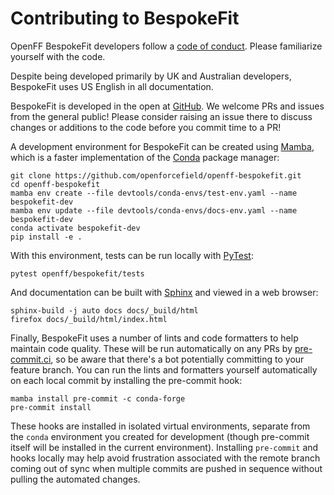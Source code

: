 # Contributing to BespokeFit

OpenFF BespokeFit developers follow a [code of conduct]. Please familiarize yourself with the code.

Despite being developed primarily by UK and Australian developers, BespokeFit uses US English in all documentation.

BespokeFit is developed in the open at [GitHub]. We welcome PRs and issues from the general public! Please consider raising an issue there to discuss changes or additions to the code before you commit time to a PR!

A development environment for BespokeFit can be created using [Mamba], which is a faster implementation of the [Conda] package manager:

```shell
git clone https://github.com/openforcefield/openff-bespokefit.git
cd openff-bespokefit
mamba env create --file devtools/conda-envs/test-env.yaml --name bespokefit-dev
mamba env update --file devtools/conda-envs/docs-env.yaml --name bespokefit-dev
conda activate bespokefit-dev
pip install -e .
```

With this environment, tests can be run locally with [PyTest]:

```shell
pytest openff/bespokefit/tests
```

And documentation can be built with [Sphinx] and viewed in a web browser:

```shell
sphinx-build -j auto docs docs/_build/html
firefox docs/_build/html/index.html
```

Finally, BespokeFit uses a number of lints and code formatters to help maintain code quality. These will be run automatically on any PRs by [pre-commit.ci], so be aware that there's a bot potentially committing to your feature branch. You can run the lints and formatters yourself automatically on each local commit by installing the pre-commit hook:

```shell
mamba install pre-commit -c conda-forge
pre-commit install
```

These hooks are installed in isolated virtual environments, separate from the `conda` environment you created for development (though pre-commit itself will be installed in the current environment). Installing `pre-commit` and hooks locally may help avoid frustration associated with the remote branch coming out of sync when multiple commits are pushed in sequence without pulling the automated changes.

[code of conduct]: CODE_OF_CONDUCT.md
[GitHub]: https://github.com/openforcefield/openff-bespokefit
[Mamba]: https://mamba.readthedocs.io/
[Conda]: https://docs.conda.io/
[PyTest]: https://pytest.org/
[Sphinx]: https://www.sphinx-doc.org/
[pre-commit.ci]: https://results.pre-commit.ci/latest/github/openforcefield/openff-bespokefit/main
